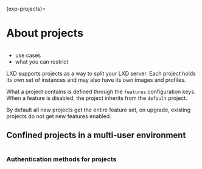 (exp-projects)=
# About projects

```{youtube} https://www.youtube.com/watch?v=cUHkgg6TovM
```

- use cases
- what you can restrict

LXD supports projects as a way to split your LXD server.
Each project holds its own set of instances and may also have its own images and profiles.

What a project contains is defined through the `features` configuration keys.
When a feature is disabled, the project inherits from the `default` project.

By default all new projects get the entire feature set, on upgrade,
existing projects do not get new features enabled.


## Confined projects in a multi-user environment

```{youtube} https://www.youtube.com/watch?v=6O0q3rSWr8A
```

### Authentication methods for projects
